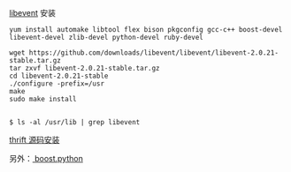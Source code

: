 [libevent](http://www.cnblogs.com/linjiqin/p/6943927.html) 安装

```
yum install automake libtool flex bison pkgconfig gcc-c++ boost-devel libevent-devel zlib-devel python-devel ruby-devel
```

```
wget https://github.com/downloads/libevent/libevent/libevent-2.0.21-stable.tar.gz
tar zxvf libevent-2.0.21-stable.tar.gz
cd libevent-2.0.21-stable 
./configure -prefix=/usr
make 
sudo make install


$ ls -al /usr/lib | grep libevent 
```

[thrift 源码安装](http://thrift.apache.org/lib/cpp)

另外：[ boost.python](https://blog.csdn.net/ccat/article/details/534748)

